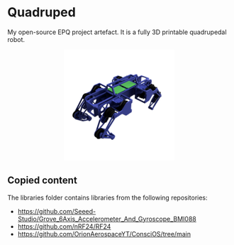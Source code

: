 # Quadruped
My open-source EPQ project artefact. It is a fully 3D printable quadrupedal robot.

<p align="center">
<img src=https://github.com/atlas-aerospace-yt/Quadruped/blob/main/Renders/Quadruped.PNG width=250 height=250>
</p>

## Copied content
The libraries folder contains libraries from the following repositories:
- https://github.com/Seeed-Studio/Grove_6Axis_Accelerometer_And_Gyroscope_BMI088
- https://github.com/nRF24/RF24
- https://github.com/OrionAerospaceYT/ConsciOS/tree/main
